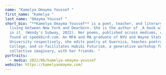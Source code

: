 ```yaml
---
name: "Kamelya Omayma Youssef "
first_name: "Kamelya "
last_name: "Omayma Youssef "
short_bio: "**Kamelya Omayma Youssef** is a poet, teacher, and literary worker
  living between New York and Dearborn. She is the author of _A book with a hole
  in it_ (Wendy's Subway, 2022). Her poems, published across mediums, can be
  found at speekbird.com. An MFA and MA graduate of NYU and Wayne State
  University respectively, she edits poetry at Guernica, teaches poetry at City
  College, and co-facilitates Habibi Futurism, a generative workshop for the
  collective imaginary, with her friends. "
portraits:
  - media: 2022/06/kamelya-omayma-youssef
website: https://kamelyaomayma.com/
---
```

